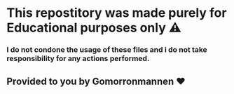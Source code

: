 # This repostitory was made purely for **Educational purposes only** ⚠️
### I do not condone the usage of these files and i do not take responsibility for any actions performed.

## Provided to you by Gomorronmannen ❤️
